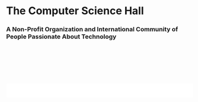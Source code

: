 
# The Computer Science Hall 
### A Non-Profit Organization and International Community of People Passionate About Technology

<br>
<br>
<br>
<br>
<br>
<br>
<img src="l-tcsh.svg">

